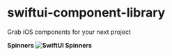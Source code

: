 # swiftui-component-library
Grab iOS components for your next project

<strong>Spinners<strong>
<img src="https://github.com/amosgyamfi/swiftui-animation-library/blob/master/spinners.gif" alt="SwiftUI Spinners">
